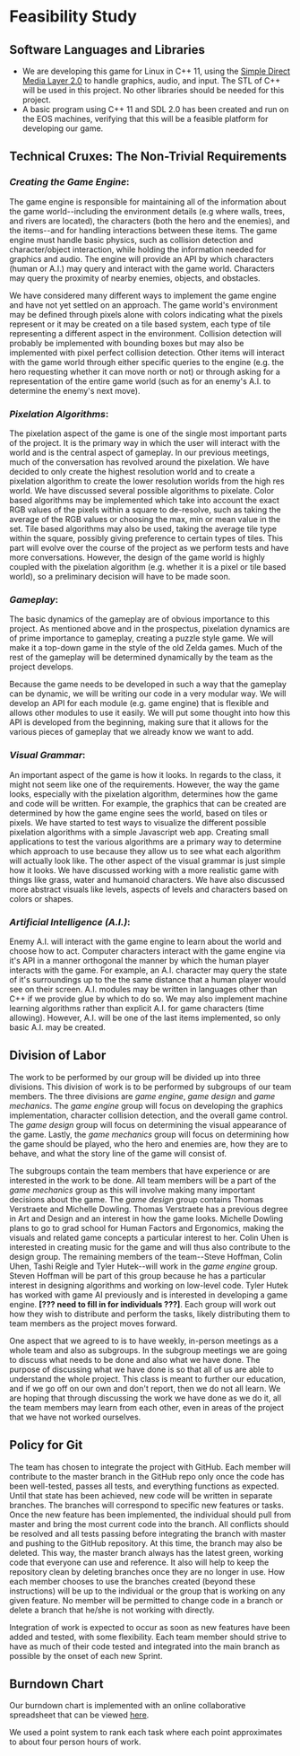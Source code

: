 Feasibility Study
================

Software Languages and Libraries
--------------------------------
- We are developing this game for Linux in C++ 11, using the [Simple Direct Media Layer 2.0](http://www.libsdl.org) to handle graphics, audio, and input.  The STL of C++ will be used in this project.  No other libraries should be needed for this project.
- A basic program using C++ 11 and SDL 2.0 has been created and run on the EOS machines, verifying that this will be a feasible platform for developing our game.

Technical Cruxes: The Non-Trivial Requirements
-----------------------------------------------
### *Creating the Game Engine*: 
The game engine is responsible for maintaining all of the information about the game world--including the environment details (e.g where walls, trees, and rivers are located), the characters (both the hero and the enemies), and the items--and for handling interactions between these items.  The game engine must handle basic physics, such as collision detection and character/object interaction, while holding the information needed for graphics and audio. The engine will provide an API by which characters (human or A.I.) may query and interact with the game world. Characters may query the proximity of nearby enemies, objects, and obstacles.

We have considered many different ways to implement the game engine and have not yet settled on an approach. The game world's environment may be defined through pixels alone with colors indicating what the pixels represent or it may be created on a tile based system, each type of tile representing a different aspect in the environment. Collision detection will probably be implemented with bounding boxes but may also be implemented with pixel perfect collision detection. Other items will interact with the game world through either specific queries to the engine (e.g. the hero requesting whether it can move north or not) or through asking for a representation of the entire game world (such as for an enemy's A.I. to determine the enemy's next move).

### *Pixelation Algorithms*: 
The pixelation aspect of the game is one of the single most important parts of the project. It is the primary way in which the user will interact with the world and is the central aspect of gameplay. In our previous meetings, much of the conversation has revolved around the pixelation. We have decided to only create the highest resolution world and to create a pixelation algorithm to create the lower resolution worlds from the high res world.  We have discussed several possible algorithms to pixelate. Color based algorithms may be implemented which take into account the exact RGB values of the pixels within a square to de-resolve, such as taking the average of the RGB values or choosing the max, min or mean value in the set. Tile based algorithms may also be used, taking the average tile type within the square, possibly giving preference to certain types of tiles.  This part will evolve over the course of the project as we perform tests and have more conversations.  However, the design of the game world is highly coupled with the pixelation algorithm (e.g. whether it is a pixel or tile based world), so a preliminary decision will have to be made soon. 

### *Gameplay*:
The basic dynamics of the gameplay are of obvious importance to this project.  As mentioned above and in the prospectus, pixelation dynamics are of prime importance to gameplay, creating a puzzle style game. We will make it a top-down game in the style of the old Zelda games. Much of the rest of the gameplay will be determined dynamically by the team as the project develops.

Because the game needs to be developed in such a way that the gameplay can be dynamic, we will be writing our code in a very modular way. We will develop an API for each module (e.g. game engine) that is flexible and allows other modules to use it easily. We will put some thought into how this API is developed from the beginning, making sure that it allows for the various pieces of gameplay that we already know we want to add.

### *Visual Grammar*: 
An important aspect of the game is how it looks. In regards to the class, it might not seem like one of the requirements. However, the way the game looks, especially with the pixelation algorithm, determines how the game and code will be written. For example, the graphics that can be created are determined by how the game engine sees the world, based on tiles or pixels.  We have started to test ways to visualize the different possible pixelation algorithms with a simple Javascript web app. Creating small applications to test the various algorithms are a primary way to determine which approach to use because they allow us to see what each algorithm will actually look like. The other aspect of the visual grammar is just simple how it looks. We have discussed working with a more realistic game with things like grass, water and humanoid characters. We have also discussed more abstract visuals like levels, aspects of levels and characters based on colors or shapes. 

### *Artificial Intelligence (A.I.)*:
Enemy A.I. will interact with the game engine to learn about the world and choose how to act. Computer characters interact with the game engine via it's API in a manner orthogonal the manner by which the human player interacts with the game. For example, an A.I. character may query the state of it's surroundings up to the the same distance that a human player would see on their screen. A.I. modules may be written in languages other than C++ if we provide glue by which to do so. We may also implement machine learning algorithms rather than explicit A.I. for game characters (time allowing). However, A.I. will be one of the last items implemented, so only basic A.I. may be created.

Division of Labor
------------------

The work to be performed by our group will be divided up into three divisions. This division of work is to be performed by subgroups of our team members. The three divisions are *game engine*, *game design* and *game mechanics*. The *game engine* group will focus on developing the graphics implementation, character collision detection, and the overall game control. The *game design* group will focus on determining the visual appearance of the game. Lastly, the *game mechanics* group will focus on determining how the game should be played, who the hero and enemies are, how they are to behave, and what the story line of the game will consist of. 


The subgroups contain the team members that have experience or are interested in the work to be done. All team members will be a part of the *game mechanics* group as this will involve making many important decisions about the game. The *game design* group contains Thomas Verstraete and Michelle Dowling. Thomas Verstraete has a previous degree in Art and Design and an interest in how the game looks. Michelle Dowling plans to go to grad school for Human Factors and Ergonomics, making the visuals and related game concepts a particular interest to her. Colin Uhen is interested in creating music for the game and will thus also contribute to the design group. The remaining members of the team--Steve Hoffman, Colin Uhen, Tashi Reigle and Tyler Hutek--will work in the *game engine* group. Steven Hoffman will be part of this group because he has a particular interest in designing algorithms and working on low-level code. Tyler Hutek has worked with game AI previously and is interested in developing a game engine. **[??? need to fill in for individuals ???]**. Each group will work out how they wish to distribute and perform the tasks, likely distributing them to team members as the project moves forward.


One aspect that we agreed to is to have weekly, in-person meetings as a whole team and also as subgroups. In the subgroup meetings we are going to discuss what needs to be done and also what we have done. The purpose of discussing what we have done is so that all of us are able to understand the whole project. This class is meant to further our education, and if we go off on our own and don't report, then we do not all learn. We are hoping that through discussing the work we have done as we do it, all the team members may learn from each other, even in areas of the project that we have not worked ourselves.

Policy for Git
---------------
The team has chosen to integrate the project with GitHub. Each member will contribute to the master branch in the GitHub repo only once the code has been well-tested, passes all tests, and everything functions as expected. Until that state has been achieved, new code will be written in separate branches. The branches will correspond to specific new features or tasks. Once the new feature has been implemented, the individual should pull from master and bring the most current code into the branch. All conflicts should be resolved and all tests passing before integrating the branch with master and pushing to the GitHub repository. At this time, the branch may also be deleted. This way, the master branch always has the latest green, working code that everyone can use and reference. It also will help to keep the repository clean by deleting branches once they are no longer in use. How each member chooses to use the branches created (beyond these instructions) will be up to the individual or the group that is working on any given feature. No member will be permitted to change code in a branch or delete a branch that he/she is not working with directly. 

Integration of work is expected to occur as soon as new features have been added and tested, with some flexibility.  Each team member should strive to have as much of their code tested and integrated into the main branch as possible by the onset of each new Sprint.



Burndown Chart
--------------
Our burndown chart is implemented with an online collaborative spreadsheet that can be viewed [here](https://docs.google.com/spreadsheets/d/1uitcA24i01bWN-nSk-oQuyQdOlVkBoMgaBmvMvjDXoA/edit?usp=sharing). 

We used a point system to rank each task where each point approximates to about four person hours of work.
